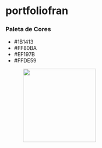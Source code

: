 # portfoliofran



<h3>Paleta de Cores</h3>

<ul>
<li>#1B1413</li>
<li>#FF80BA</li>
<li>#EF197B</li>
<li>#FFDE59</li>
<ul>

 <img  style= width:200px heigth:200px src="https://raw.githubusercontent.com/FranPastori/portfoliofran/main/Inserir%20um%20t%C3%ADtulo.png">
  
  
